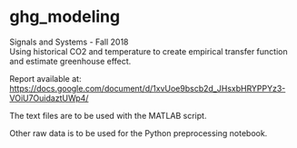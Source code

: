 # ghg_modeling
Signals and Systems - Fall 2018  
Using historical CO2 and temperature to create empirical transfer function and estimate greenhouse effect.

Report available at: https://docs.google.com/document/d/1xvUoe9bscb2d_JHsxbHRYPPYz3-VOiU7OuidaztUWp4/

The text files are to be used with the MATLAB script.  

Other raw data is to be used for the Python preprocessing notebook. 


